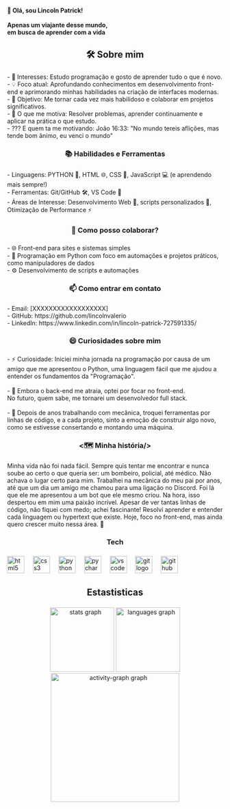 <h4 align="left">👋 Olá, sou Lincoln Patrick!  <br><br>Apenas um viajante desse mundo,<br>em busca de aprender com a vida</h4>

###

<h2 align="center">🛠️ Sobre mim</h2>

###

<p align="left">- 🔎 Interesses: Estudo programação e gosto de aprender tudo o que é novo.  <br>- 💡 Foco atual: Aprofundando conhecimentos em desenvolvimento front-end e aprimorando minhas habilidades na criação de interfaces modernas.<br>- 🚀 Objetivo: Me tornar cada vez mais habilidoso e colaborar em projetos significativos.  <br>- 🎯 O que me motiva: Resolver problemas, aprender continuamente e aplicar na prática o que estudo.  <br>- ??? E quem ta me motivando: João 16:33: "No mundo tereis aflições, mas tende bom ânimo, eu venci o mundo"</p>

###

<h3 align="center">📚 Habilidades e Ferramentas</h3>

###

<p align="left">- Linguagens: PYTHON 🐍, HTML 🌐, CSS 🎨, JavaScript 💻 (e aprendendo mais sempre!)<br>- Ferramentas: Git/GitHub 🛠️, VS Code 💼<br>- Áreas de Interesse: Desenvolvimento Web 🌟, scripts personalizados 📜, Otimização de Performance ⚡</p>

###

<h3 align="center">🤝 Como posso colaborar?</h3>

###

<p align="left">- 🌐 Front-end para sites e sistemas simples <br>- 🐍 Programação em Python com foco em automações e projetos práticos, como manipuladores de dados<br>- ⚙️ Desenvolvimento de scripts e automações</p>

###

<h3 align="center">📫 Como entrar em contato</h3>

###

<p align="left">- Email: [XXXXXXXXXXXXXXXXXX]  <br>- GitHub: https://github.com/lincolnvalerio  <br>- LinkedIn: https://www.linkedin.com/in/lincoln-patrick-727591335/</p>

###

<h3 align="center">😄 Curiosidades sobre mim</h3>

###

<p align="left">- ⚡ Curiosidade: Iniciei minha jornada na programação por causa de um amigo que me apresentou o Python, uma linguagem fácil que me ajudou a entender os fundamentos da "Programação".<br><br>- 🌟 Embora o back-end me atraia, optei por focar no front-end.<br>No futuro, quem sabe, me tornarei um desenvolvedor full stack.<br><br>- 🔧 Depois de anos trabalhando com mecânica, troquei ferramentas por linhas de código, e a cada projeto, sinto a emoção de construir algo novo, como se estivesse consertando e montando uma máquina.</p>

###

<h3 align="center"><🗺️ Minha história/></h3>

###

<p align="left">Minha vida não foi nada fácil. Sempre quis tentar me encontrar e nunca soube ao certo o que queria ser: um bombeiro, policial, até médico. Não achava o lugar certo para mim. Trabalhei na mecânica do meu pai por anos, até que um dia um amigo me chamou para uma ligação no Discord. Foi lá que ele me apresentou a um bot que ele mesmo criou. Na hora, isso despertou em mim uma paixão incrível. Apesar de ver tantas linhas de código, não fiquei com medo; achei fascinante! Resolvi aprender e entender cada linguagem ou hypertext que existe. Hoje, foco no front-end, mas ainda quero crescer muito nessa área. 🚀</p>

###

<h3 align="center">Tech</h3>


###

<div align="left">
  <img src="https://cdn.jsdelivr.net/gh/devicons/devicon/icons/html5/html5-plain-wordmark.svg" height="40" alt="html5 logo"  />
  <img width="12" />
  <img src="https://cdn.jsdelivr.net/gh/devicons/devicon/icons/css3/css3-plain-wordmark.svg" height="40" alt="css3 logo"  />
  <img width="12" />
  <img src="https://cdn.jsdelivr.net/gh/devicons/devicon/icons/python/python-original.svg" height="40" alt="python logo"  />
  <img width="12" />
  <img src="https://cdn.jsdelivr.net/gh/devicons/devicon/icons/pycharm/pycharm-original.svg" height="40" alt="pycharm logo"  />
  <img width="12" />
  <img src="https://cdn.jsdelivr.net/gh/devicons/devicon/icons/vscode/vscode-original.svg" height="40" alt="vscode logo"  />
  <img width="12" />
  <img src="https://cdn.jsdelivr.net/gh/devicons/devicon/icons/git/git-original.svg" height="40" alt="git logo"  />
  <img width="12" />
  <img src="https://cdn.jsdelivr.net/gh/devicons/devicon/icons/github/github-original.svg" height="40" alt="github logo"  />
</div>

###

<h2 align="center">Estastisticas</h2>

###

<div align="center">
  <img src="https://github-readme-stats.vercel.app/api?username=lincolnvalerio&hide_title=false&hide_rank=false&show_icons=true&include_all_commits=true&count_private=true&disable_animations=false&theme=midnight-purple&locale=pt-br&hide_border=false&order=1" height="150" alt="stats graph"  />
  <img src="https://github-readme-stats.vercel.app/api/top-langs?username=lincolnvalerio&locale=pt-br&hide_title=false&layout=compact&card_width=320&langs_count=5&theme=midnight-purple&hide_border=false&order=2" height="150" alt="languages graph"  />
  <img src="https://github-readme-activity-graph.vercel.app/graph?username=lincolnvalerio&radius=16&theme=modern-lilac&area=true&order=5&hide_border=false&hide_title=true" height="300" alt="activity-graph graph"  />
</div>

###
